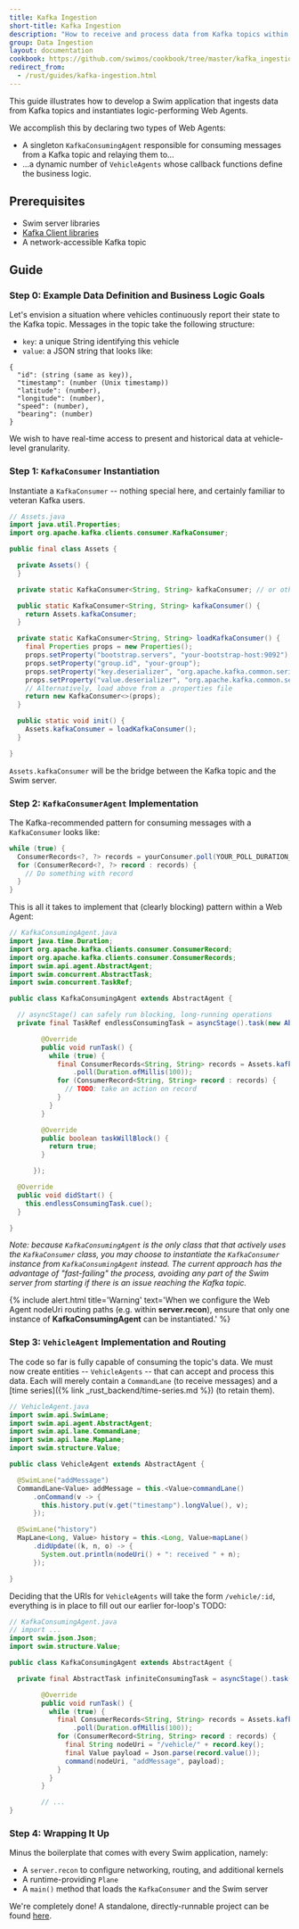 ```yaml
---
title: Kafka Ingestion
short-title: Kafka Ingestion
description: "How to receive and process data from Kafka topics within Web Agents"
group: Data Ingestion
layout: documentation
cookbook: https://github.com/swimos/cookbook/tree/master/kafka_ingestion
redirect_from:
  - /rust/guides/kafka-ingestion.html
---
```


This guide illustrates how to develop a Swim application that ingests data from Kafka topics and instantiates logic-performing Web Agents.

We accomplish this by declaring two types of Web Agents:

- A singleton `KafkaConsumingAgent` responsible for consuming messages from a Kafka topic and relaying them to...
- ...a dynamic number of `VehicleAgents` whose callback functions define the business logic.

## Prerequisites

- Swim server libraries
- [Kafka Client libraries](https://mvnrepository.com/artifact/org.apache.kafka/kafka-clients)
- A network-accessible Kafka topic

## Guide

### Step 0: Example Data Definition and Business Logic Goals

Let's envision a situation where vehicles continuously report their state to the Kafka topic.
Messages in the topic take the following structure:

- `key`: a unique String identifying this vehicle
- `value`: a JSON string that looks like:

```
{
  "id": (string (same as key)),
  "timestamp": (number (Unix timestamp))
  "latitude": (number),
  "longitude": (number),
  "speed": (number),
  "bearing": (number)
}
```

We wish to have real-time access to present and historical data at vehicle-level granularity.

### Step 1: `KafkaConsumer` Instantiation

Instantiate a `KafkaConsumer` -- nothing special here, and certainly familiar to veteran Kafka users.

```java
// Assets.java
import java.util.Properties;
import org.apache.kafka.clients.consumer.KafkaConsumer;

public final class Assets {

  private Assets() {
  }

  private static KafkaConsumer<String, String> kafkaConsumer; // or other type parameters

  public static KafkaConsumer<String, String> kafkaConsumer() {
    return Assets.kafkaConsumer;
  }

  private static KafkaConsumer<String, String> loadKafkaConsumer() {
    final Properties props = new Properties();
    props.setProperty("bootstrap.servers", "your-bootstrap-host:9092");
    props.setProperty("group.id", "your-group");
    props.setProperty("key.deserializer", "org.apache.kafka.common.serialization.StringDeserializer");
    props.setProperty("value.deserializer", "org.apache.kafka.common.serialization.StringDeserializer");
    // Alternatively, load above from a .properties file
    return new KafkaConsumer<>(props);
  }

  public static void init() {
    Assets.kafkaConsumer = loadKafkaConsumer();
  }

}
```

`Assets.kafkaConsumer` will be the bridge between the Kafka topic and the Swim server.

### Step 2: `KafkaConsumerAgent` Implementation

The Kafka-recommended pattern for consuming messages with a `KafkaConsumer` looks like:

```java
while (true) {
  ConsumerRecords<?, ?> records = yourConsumer.poll(YOUR_POLL_DURATION_MS);
  for (ConsumerRecord<?, ?> record : records) {
    // Do something with record
  }
}
```

This is all it takes to implement that (clearly blocking) pattern within a Web Agent:

```java
// KafkaConsumingAgent.java
import java.time.Duration;
import org.apache.kafka.clients.consumer.ConsumerRecord;
import org.apache.kafka.clients.consumer.ConsumerRecords;
import swim.api.agent.AbstractAgent;
import swim.concurrent.AbstractTask;
import swim.concurrent.TaskRef;

public class KafkaConsumingAgent extends AbstractAgent {

  // asyncStage() can safely run blocking, long-running operations
  private final TaskRef endlessConsumingTask = asyncStage().task(new AbstractTask() {

        @Override
        public void runTask() {
          while (true) {
            final ConsumerRecords<String, String> records = Assets.kafkaConsumer()
                .poll(Duration.ofMillis(100));
            for (ConsumerRecord<String, String> record : records) {
              // TODO: take an action on record
            }
          }
        }

        @Override
        public boolean taskWillBlock() {
          return true;
        }

      });

  @Override
  public void didStart() {
    this.endlessConsumingTask.cue();
  }

}
```

_Note: because `KafkaConsumingAgent` is the only class that that actively uses the `KafkaConsumer` class, you may choose to instantiate the `KafkaConsumer` instance from `KafkaConsumingAgent` instead._
_The current approach has the advantage of "fast-failing" the process, avoiding any part of the Swim server from starting if there is an issue reaching the Kafka topic._

{% include alert.html title='Warning' text='When we configure the Web Agent nodeUri routing paths (e.g. within <strong>server.recon</strong>), ensure that only one instance of <strong>KafkaConsumingAgent</strong> can be instantiated.' %}

### Step 3: `VehicleAgent` Implementation and Routing

The code so far is fully capable of consuming the topic's data.
We must now create entities -- `VehicleAgents` -- that can accept and process this data.
Each will merely contain a `CommandLane` (to receive messages) and a [time series]({% link _rust_backend/time-series.md %}) (to retain them).

```java
// VehicleAgent.java
import swim.api.SwimLane;
import swim.api.agent.AbstractAgent;
import swim.api.lane.CommandLane;
import swim.api.lane.MapLane;
import swim.structure.Value;

public class VehicleAgent extends AbstractAgent {

  @SwimLane("addMessage")
  CommandLane<Value> addMessage = this.<Value>commandLane()
      .onCommand(v -> {
        this.history.put(v.get("timestamp").longValue(), v);
      });

  @SwimLane("history")
  MapLane<Long, Value> history = this.<Long, Value>mapLane()
      .didUpdate((k, n, o) -> {
        System.out.println(nodeUri() + ": received " + n);
      });

}
```

Deciding that the URIs for `VehicleAgents` will take the form `/vehicle/:id`, everything is in place to fill out our earlier for-loop's TODO:

```java
// KafkaConsumingAgent.java
// import ...
import swim.json.Json;
import swim.structure.Value;

public class KafkaConsumingAgent extends AbstractAgent {

  private final AbstractTask infiniteConsumingTask = asyncStage().task(new AbstractTask() {

        @Override
        public void runTask() {
          while (true) {
            final ConsumerRecords<String, String> records = Assets.kafkaConsumer()
                .poll(Duration.ofMillis(100));
            for (ConsumerRecord<String, String> record : records) {
              final String nodeUri = "/vehicle/" + record.key();
              final Value payload = Json.parse(record.value());
              command(nodeUri, "addMessage", payload);
            }
          }
        }

        // ...
}
```

### Step 4: Wrapping It Up

Minus the boilerplate that comes with every Swim application, namely:

- A `server.recon` to configure networking, routing, and additional kernels
- A runtime-providing `Plane`
- A `main()` method that loads the `KafkaConsumer` and the Swim server

We're completely done! A standalone, directly-runnable project can be found [here](https://github.com/swimos/cookbook/tree/master/kafka_ingestion).
